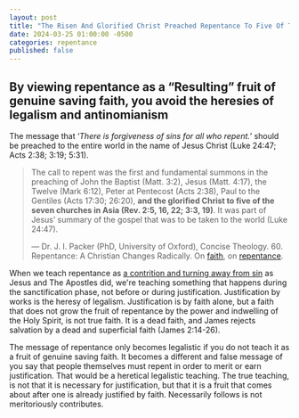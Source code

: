 ```yaml
---
layout: post
title: "The Risen And Glorified Christ Preached Repentance To Five Of The Seven Churches In Asia, In The Book Of Revelation. You Better Believe That Repentance Is The “Resulting” Fruit Of Genuine Saving Faith." 
date: 2024-03-25 01:00:00 -0500
categories: repentance
published: false
---
```


## By viewing repentance as a “Resulting” fruit of genuine saving faith, you avoid the heresies of legalism and antinomianism

The message that &lsquo;*There is forgiveness of sins for all who repent.*&rsquo; should be preached to the entire world in the name of Jesus Christ (Luke 24:47; Acts 2:38; 3:19; 5:31).

> The call to repent was the first and fundamental summons in the preaching of John the Baptist (Matt. 3:2), Jesus (Matt. 4:17), the Twelve (Mark 6:12), Peter at Pentecost (Acts 2:38), Paul to the Gentiles (Acts 17:30; 26:20), **and the glorified Christ to five of the seven churches in Asia (Rev. 2:5, 16, 22; 3:3, 19)**. It was part of Jesus’ summary of the gospel that was to be taken to the world (Luke 24:47). 
>
>&mdash; Dr. J. I. Packer (PhD, University of Oxford), Concise Theology. 60. Repentance: A Christian Changes Radically. On [faith](https://youtu.be/jOFsFgUUdZo), on [repentance](https://youtu.be/gExLXpPJDd8).

When we teach repentance as [a contrition and turning away from sin](https://sevenshepherd.github.io/repentance/) as Jesus and The Apostles did, we're teaching something that happens during the sanctification phase, not before or during justification. Justification by works is the heresy of legalism. Justification is by faith alone, but a faith that does not grow the fruit of repentance by the power and indwelling of the Holy Spirit, is not true faith. It is a dead faith, and James rejects salvation by a dead and superficial faith (James 2:14-26).

The message of repentance only becomes legalistic if you do not teach it as a fruit of genuine saving faith. It becomes a different and false message of you say that people themselves must repent in order to merit or earn justification. That would be a heretical legalistic teaching. The true teaching, is not that it is necessary for justification, but that it is a fruit that comes about after one is already justified by faith. Necessarily follows is not meritoriously contributes.



<script>
    var refTagger = {
        settings: {
            bibleVersion: 'NLT'
        }
    }; 

    (function(d, t) {
        var n=d.querySelector('[nonce]');
        refTagger.settings.nonce = n && (n.nonce||n.getAttribute('nonce'));
        var g = d.createElement(t), s = d.getElementsByTagName(t)[0];
        g.src = 'https://api.reftagger.com/v2/RefTagger.js';
        g.nonce = refTagger.settings.nonce;
        s.parentNode.insertBefore(g, s);
    }(document, 'script'));
</script>